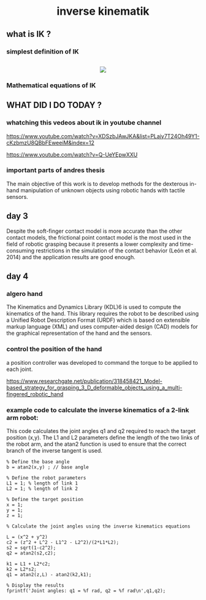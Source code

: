 <h1 align="center">inverse kinematik</h1>



## what is IK ?

### simplest definition of IK

<h2 align="center"><img src="https://upload.wikimedia.org/wikipedia/commons/thumb/f/f4/FWDvsINV_Kinematics_HighResTransp.png/700px-FWDvsINV_Kinematics_HighResTransp.png"></h2>



### Mathematical equations of IK














## WHAT DID I DO TODAY ?

### whatching this vedeos about ik in  youtube channel 

https://www.youtube.com/watch?v=XDSzbJAwJKA&list=PLajy7T24Oh49Y1-cKzbmzU8QBbFEweeiM&index=12

https://www.youtube.com/watch?v=Q-UeYEpwXXU

### important parts of andres thesis

The main objective of this work is to develop methods for the dexterous in-hand manipulation of unknown objects using robotic hands with tactile sensors.

## day 3

Despite the soft-finger contact model is more accurate than the other contact models, the frictional point contact model is the most
used in the field of robotic grasping because it presents a lower complexity and time-consuming restrictions in the simulation of the contact behavior (León et al. 2014) and the application results are good enough.

## day 4
### algero hand
The Kinematics and Dynamics Library (KDL)6 is used to compute the kinematics of the hand. This library requires the robot to be described using a Unified Robot Description Format (URDF) which is based on extensible markup language (XML) and uses computer-aided design (CAD) models for the graphical representation of the hand and the sensors.

### control the position of the hand

a position controller was developed to command the torque to be applied to each joint.


https://www.researchgate.net/publication/318458421_Model-based_strategy_for_grasping_3_D_deformable_objects_using_a_multi-fingered_robotic_hand

### example code to calculate the inverse kinematics of a 2-link arm robot:

This code calculates the joint angles q1 and q2 required to reach the target position (x,y). The L1 and L2 parameters define the length of the two links of the robot arm, and the atan2 function is used to ensure that the correct branch of the inverse tangent is used.
```
% Define the base angle
b = atan2(x,y) ; // base angle

% Define the robot parameters
L1 = 1; % length of link 1
L2 = 1; % length of link 2

% Define the target position
x = 1;
y = 1;
z = 1;

% Calculate the joint angles using the inverse kinematics equations

L = (x^2 + y^2)
c2 = (z^2 + L^2 - L1^2 - L2^2)/(2*L1*L2);
s2 = sqrt(1-c2^2);
q2 = atan2(s2,c2);

k1 = L1 + L2*c2;
k2 = L2*s2;
q1 = atan2(z,L) - atan2(k2,k1);

% Display the results
fprintf('Joint angles: q1 = %f rad, q2 = %f rad\n',q1,q2);

```


